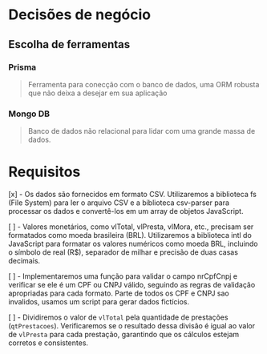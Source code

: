 # Decisões de negócio

## Escolha de ferramentas

### Prisma
> Ferramenta para conecção com o banco de dados, uma ORM robusta que não deixa a desejar em sua aplicação

### Mongo DB
> Banco de dados não relacional para lidar com uma grande massa de dados.


# Requisitos

[x] - Os dados são fornecidos em formato CSV. Utilizaremos a biblioteca fs (File System) para ler o arquivo CSV e a biblioteca csv-parser para processar os dados e convertê-los em um array de objetos JavaScript.

[ ] - Valores monetários, como vlTotal, vlPresta, vlMora, etc., precisam ser formatados como moeda brasileira (BRL). Utilizaremos a biblioteca intl do JavaScript para formatar os valores numéricos como moeda BRL, incluindo o símbolo de real (R$), separador de milhar e precisão de duas casas decimais.

[ ] - Implementaremos uma função para validar o campo nrCpfCnpj e verificar se ele é um CPF ou CNPJ válido, seguindo as regras de validação apropriadas para cada formato. Parte de todos os CPF e CNPJ sao invalidos, usamos um script para gerar dados fictícios. 

[ ] - Dividiremos o valor de `vlTotal` pela quantidade de prestações (`qtPrestacoes`). Verificaremos se o resultado dessa divisão é igual ao valor de `vlPresta` para cada prestação, garantindo que os cálculos estejam corretos e consistentes.
